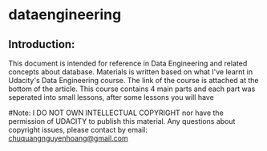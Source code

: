 # dataengineering
## Introduction:
This document is intended for reference in Data Engineering and related concepts about database.
Materials is written based on what I've learnt in Udacity's Data Engineering course. The link of the course is attached at the bottom of the article.
This course contains 4 main parts and each part was seperated into small lessons, after some lessons you will have 

#Note: I DO NOT OWN INTELLECTUAL COPYRIGHT nor have the permission of UDACITY to publish this material. Any questions about copyright issues, please contact by email:
chuquangnguyenhoang@gmail.com
